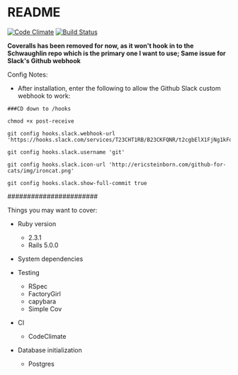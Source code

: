 # README

[![Code Climate](https://codeclimate.com/github/Schwad/1033-Public-Notice-System.svg)](https://codeclimate.com/github/Schwad/1033-Public-Notice-System)
[![Build Status](https://secure.travis-ci.org/Schwaughlin/1033-Public-Notice-System.svg)](http://travis-ci.org/Schwaughlin/1033-Public-Notice-System)

**Coveralls has been removed for now, as it won't hook in to the Schwaughlin repo which is the primary one I want to use; Same issue for Slack's Github webhook**

Config Notes:

* After installation, enter the following to allow the Github Slack custom webhook to work:

```
###CD down to /hooks

chmod +x post-receive

git config hooks.slack.webhook-url 'https://hooks.slack.com/services/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'

git config hooks.slack.username 'git'

git config hooks.slack.icon-url 'http://ericsteinborn.com/github-for-cats/img/ironcat.png'

git config hooks.slack.show-full-commit true

```


#######################

Things you may want to cover:

* Ruby version
  - 2.3.1
  - Rails 5.0.0

* System dependencies

* Testing
  - RSpec
  - FactoryGirl
  - capybara
  - Simple Cov

* CI
  - CodeClimate

* Database initialization
  - Postgres
